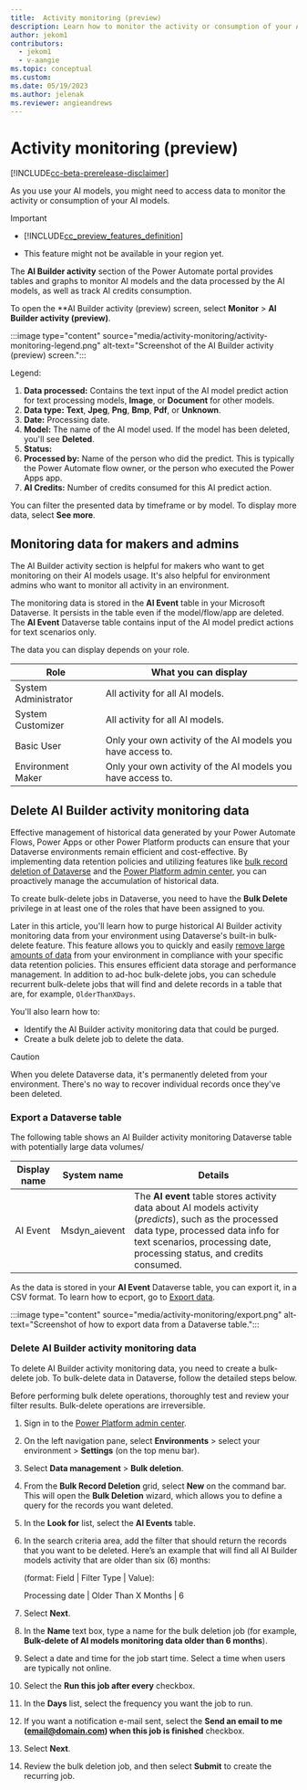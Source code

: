```yaml
---
title:  Activity monitoring (preview)
description: Learn how to monitor the activity or consumption of your AI models.
author: jekom1
contributors:
  - jekom1
  - v-aangie
ms.topic: conceptual
ms.custom: 
ms.date: 05/19/2023
ms.author: jelenak
ms.reviewer: angieandrews
---
```


# Activity monitoring (preview)

[!INCLUDE[cc-beta-prerelease-disclaimer](./includes/cc-beta-prerelease-disclaimer.md)]

As you use your AI models, you might need to access data to monitor the activity or consumption of your AI models.

> [!IMPORTANT]
>
> - [!INCLUDE[cc_preview_features_definition](includes/cc-preview-features-definition.md)]
>
> - This feature might not be available in your region yet.

The **AI Builder activity** section of the Power Automate portal provides tables and graphs to monitor AI models and the data processed by the AI models, as well as track AI credits consumption.

To open the **AI Builder activity (preview) screen, select **Monitor** > **AI Builder activity (preview)**. 

:::image type="content" source="media/activity-monitoring/activity-monitoring-legend.png" alt-text="Screenshot of the AI Builder activity (preview) screen.":::

Legend:

1. **Data processed:** Contains the text input of the AI model predict action for text processing models, **Image**,  or **Document** for other models.
1. **Data type:** **Text**, **Jpeg**, **Png**, **Bmp**, **Pdf**, or **Unknown**.
1. **Date:** Processing date.
1. **Model:** The name of the AI model used. If the model has been deleted, you'll see **Deleted**.
1. **Status:**
1. **Processed by:** Name of the person who did the predict. This is typically the Power Automate flow owner, or the person who executed the Power Apps app.
1. **AI Credits:** Number of credits consumed for this AI predict action.

You can filter the presented data by timeframe or by model. To display more data, select **See more**.

## Monitoring data for makers and admins

The AI Builder activity section is helpful for makers who want to get monitoring on their AI models usage. It's also helpful for environment admins who want to monitor all activity in an environment.

The monitoring data is stored in the **AI Event** table in your Microsoft Dataverse. It persists in the table even if the model/flow/app are deleted. The **AI Event** Dataverse table contains input of the AI model predict actions for text scenarios only.

The data you can display depends on your role.

|Role |What you can display |
|---------|---------|
|System Administrator     |  All activity for all AI models.       |
|System Customizer     | All activity for all AI models.        |
|Basic User    |Only your own activity of the AI models you have access to.     |
|Environment Maker     |  Only your own activity of the AI models you have access to.          |

## Delete AI Builder activity monitoring data

Effective management of historical data generated by your Power Automate Flows, Power Apps or other Power Platform products can ensure that your Dataverse environments remain efficient and cost-effective. By implementing data retention policies and utilizing features like [bulk record deletion of Dataverse](/power-platform/admin/delete-bulk-records) and the [Power Platform admin center](https://admin.powerplatform.microsoft.com/), you can proactively manage the accumulation of historical data.

To create bulk-delete jobs in Dataverse, you need to have the **Bulk Delete** privilege in at least one of the roles that have been assigned to you.

Later in this article, you'll learn how to purge historical AI Builder activity monitoring data from your environment using Dataverse's built-in bulk-delete feature. This feature allows you to quickly and easily [remove large amounts of data](/power-apps/developer/data-platform/delete-data-bulk) from your environment in compliance with your specific data retention policies. This ensures efficient data storage and performance management. In addition to ad-hoc bulk-delete jobs, you can schedule recurrent bulk-delete jobs that will find and delete records in a table that are, for example, `OlderThanXDays`.

You'll also learn how to:
- Identify the AI Builder activity monitoring data that could be purged.
- Create a bulk delete job to delete the data.

> [!CAUTION]
> 
> When you delete Dataverse data, it's permanently deleted from your environment. There's no way to recover individual records once they've been deleted.

### Export a Dataverse table

The following table shows an AI Builder activity monitoring Dataverse table with potentially large data volumes/

|Display name|System name|Details|
|--------|--------|--------|
|AI Event|Msdyn_aievent|The **AI event** table stores activity data about AI models activity (*predicts*), such as the processed data type, processed data info for text scenarios, processing date, processing status, and credits consumed.|

As the data is stored in your **AI Event** Dataverse table, you can export it, in a CSV format. To learn how to ecport, go to [Export data](/power-apps/maker/data-platform/data-platform-import-export#export-data0).

:::image type="content" source="media/activity-monitoring/export.png" alt-text="Screenshot of how to export data from a Dataverse table.":::

### Delete AI Builder activity monitoring data

To delete AI Builder activity monitoring data, you need to create a bulk-delete job. To bulk-delete data in Dataverse, follow the detailed steps below.

Before performing bulk delete operations, thoroughly test and review your filter results. Bulk-delete operations are irreversible.

1. Sign in to the [Power Platform admin center](https://admin.powerplatform.microsoft.com/).
1. On the left navigation pane, select **Environments** > select your environment > **Settings** (on the top menu bar).
1. Select **Data management** > **Bulk deletion**.
1. From the **Bulk Record Deletion** grid, select **New** on the command bar. This will open the **Bulk Deletion** wizard, which allows you to define a query for the records you want deleted.
1. In the **Look for** list, select the **AI Events** table.
1. In the search criteria area, add the filter that should return the records that you want to be deleted. Here’s an example that will find all AI Builder models activity that are older than six (6) months:

    (format: Field | Filter Type | Value):

    Processing date | Older Than X Months | 6

1. Select **Next**.
1. In the **Name** text box, type a name for the bulk deletion job (for example, **Bulk-delete of AI models monitoring data older than 6 months**).
1. Select a date and time for the job start time. Select a time when users are typically not online.
1. Select the **Run this job after every** checkbox.
1. In the **Days** list, select the frequency you want the job to run.
1. If you want a notification e-mail sent, select the **Send an email to me (email@domain.com) when this job is finished** checkbox.
1. Select **Next**.
1. Review the bulk deletion job, and then select **Submit** to create the recurring job.




